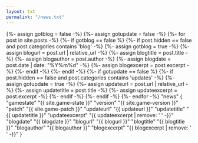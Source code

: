 ```yaml
---
layout: txt
permalink: "/news.txt"
---
```

<div>
{%- assign gotblog = false -%}
{%- assign gotupdate = false -%}
{%- for post in site.posts -%}
	{%- if gotblog == false %}
		{%- if post.hidden == false and post.categories contains 'blog' -%}
			{%- assign gotblog = true -%}
			{%- assign blogurl = post.url | relative_url -%}
			{%- assign blogtitle = post.title -%}
			{%- assign blogauthor = post.author -%}
			{%- assign blogdate = post.date | date: "%Y%m%d" -%}
			{%- assign blogexcerpt = post.excerpt -%}
		{%- endif -%}
	{%- endif -%}
	{%- if gotupdate == false %}
		{%- if post.hidden == false and post.categories contains 'updates' -%}
			{%- assign gotupdate = true -%}
			{%- assign updateurl = post.url | relative_url -%}
			{%- assign updatetitle = post.title -%}
			{%- assign updateexcerpt = post.excerpt -%}
		{%- endif -%}
	{%- endif -%}
{%- endfor -%}
"news"
{
	"gamestate"	"{{ site.game-state }}"
	"version"	"{{ site.game-version }}"
	"patch"	"{{ site.game-patch }}"
	"updateurl"	"{{ updateurl }}"
	"updatetitle"	"{{ updatetitle }}"
	"updateexcerpt"	"{{ updateexcerpt | remove: '
' -}}"
	"blogdate"	"{{ blogdate }}"
	"blogurl"	"{{ blogurl }}"
	"blogtitle"	"{{ blogtitle }}"
	"blogauthor"	"{{ blogauthor }}"
	"blogexcerpt"	"{{ blogexcerpt | remove: '
' -}}"
}
</div>